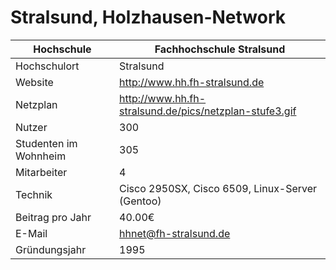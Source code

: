 # Stralsund, Holzhausen-Network

Hochschule             | Fachhochschule Stralsund
-----------------------|----------------------------------------------------------
Hochschulort           | Stralsund
Website                | <http://www.hh.fh-stralsund.de>
Netzplan               | <http://www.hh.fh-stralsund.de/pics/netzplan-stufe3.gif>
Nutzer                 | 300
Studenten im Wohnheim  | 305
Mitarbeiter            | 4
Technik                | Cisco 2950SX, Cisco 6509, Linux-Server (Gentoo)
Beitrag pro Jahr       | 40.00€
E-Mail                 | <hhnet@fh-stralsund.de>
Gründungsjahr          | 1995
